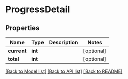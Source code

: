 # ProgressDetail

## Properties
Name | Type | Description | Notes
------------ | ------------- | ------------- | -------------
**current** | **int** |  | [optional] 
**total** | **int** |  | [optional] 

[[Back to Model list]](../../README.md#documentation-for-models) [[Back to API list]](../../README.md#documentation-for-api-endpoints) [[Back to README]](../../README.md)

